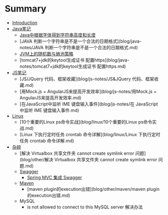 # Summary

* [Introduction](README.md)
* [Java笔记](blog/java-notes/README.md)
   * [Java中根据字体得到字符串高度和长度](blog/java-notes/Java中根据字体得到字符串高度和长度.md)
   * [JAVA 判断一个字符串是不是一个合法的日期格式](blog/java-notes/JAVA 判断一个字符串是不是一个合法的日期格式.md)
   * [JVM上的随机数与熵池策略](blog/java-notes/JVM上的随机数与熵池策略.md)
   * [tomcat7+jdk的keytool生成证书 配置https](blog/java-notes/tomcat7+jdk的keytool生成证书 配置https.md)
* [JS笔记](blog/js-notes/README.md)
   * [JS/JQuery 代码、框架收藏](blog/js-notes/JS&JQuery 代码、框架收藏.md)
   * [用Mock.js + AngularJS来提高开发效率](blog/js-notes/用Mock.js + AngularJS来提高开发效率.md)
   * [在JavaScript中监听 IME 键盘输入事件](blog/js-notes/在 JavaScript 中监听 IME 键盘输入事件.md)
* [Linux](blog/linux/README.md)
   * [10个重要的Linux ps命令实战](blog/linux/10个重要的Linux ps命令实战.md)
   * [Linux 下执行定时任务 crontab 命令详解](blog/linux/Linux 下执行定时任务 crontab 命令详解.md)
* [杂碎](blog/other/README.md)
   * [解决 Virtualbox 共享文件夹 cannot create symlink error 问题](blog/other/解决 Virtualbox 共享文件夹 cannot create symlink error 问题.md)
   * [Swagger](blog/other/swagger/README.md)
       * [Spring MVC 集成 Swagger](blog/other/swagger/SpringMVC集成Swagger.md)
   * [Maven](blog/other/maven/README.md)
       * [maven plugin的execution出错](blog/other/maven/maven plugin的execution出错.md)
   * MySQL
       * is not allowed to connect to this MySQL server 解决办法

